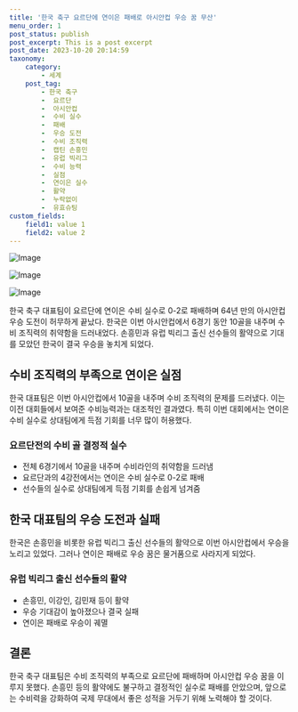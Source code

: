 ```yaml
---
title: '한국 축구 요르단에 연이은 패배로 아시안컵 우승 꿈 무산'
menu_order: 1
post_status: publish
post_excerpt: This is a post excerpt
post_date: 2023-10-20 20:14:59
taxonomy:
    category:
        - 세계
    post_tag:
        - 한국 축구
        -  요르단
        -  아시안컵
        -  수비 실수
        -  패배
        -  우승 도전
        -  수비 조직력
        -  캡틴 손흥민
        -  유럽 빅리그
        -  수비 능력
        -  실점
        -  연이은 실수
        -  활약
        -  누락없이
        -  유효슈팅
custom_fields:
    field1: value 1
    field2: value 2
---
```


![Image](https://imgnews.pstatic.net/image/081/2024/02/07/0003428999_001_20240207093206253.jpg?type=w647)

![Image](https://imgnews.pstatic.net/image/081/2024/02/07/0003428999_002_20240207093206288.jpg?type=w647)

![Image](https://imgnews.pstatic.net/image/081/2024/02/07/0003428999_003_20240207093206326.jpg?type=w647)


한국 축구 대표팀이 요르단에 연이은 수비 실수로 0-2로 패배하며 64년 만의 아시안컵 우승 도전이 허무하게 끝났다. 한국은 이번 아시안컵에서 6경기 동안 10골을 내주며 수비 조직력의 취약함을 드러내었다. 손흥민과 유럽 빅리그 출신 선수들의 활약으로 기대를 모았던 한국이 결국 우승을 놓치게 되었다.

## 수비 조직력의 부족으로 연이은 실점

한국 대표팀은 이번 아시안컵에서 10골을 내주며 수비 조직력의 문제를 드러냈다. 이는 이전 대회들에서 보여준 수비능력과는 대조적인 결과였다. 특히 이번 대회에서는 연이은 수비 실수로 상대팀에게 득점 기회를 너무 많이 허용했다.

### 요르단전의 수비 골 결정적 실수

- 전체 6경기에서 10골을 내주며 수비라인의 취약함을 드러냄
- 요르단과의 4강전에서는 연이은 수비 실수로 0-2로 패배
- 선수들의 실수로 상대팀에게 득점 기회를 손쉽게 넘겨줌

## 한국 대표팀의 우승 도전과 실패

한국은 손흥민을 비롯한 유럽 빅리그 출신 선수들의 활약으로 이번 아시안컵에서 우승을 노리고 있었다. 그러나 연이은 패배로 우승 꿈은 물거품으로 사라지게 되었다.

### 유럽 빅리그 출신 선수들의 활약

- 손흥민, 이강인, 김민재 등이 활약
- 우승 기대감이 높아졌으나 결국 실패
- 연이은 패배로 우승이 궤멸

## 결론

한국 축구 대표팀은 수비 조직력의 부족으로 요르단에 패배하며 아시안컵 우승 꿈을 이루지 못했다. 손흥민 등의 활약에도 불구하고 결정적인 실수로 패배를 안았으며, 앞으로는 수비력을 강화하여 국제 무대에서 좋은 성적을 거두기 위해 노력해야 할 것이다.
